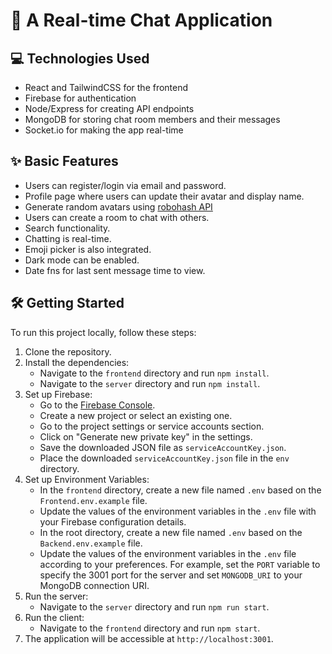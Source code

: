 # 🚀 A Real-time Chat Application 

## 💻 Technologies Used

- React and TailwindCSS for the frontend
- Firebase for authentication
- Node/Express for creating API endpoints
- MongoDB for storing chat room members and their messages
- Socket.io for making the app real-time

## ✨ Basic Features

- Users can register/login via email and password.
- Profile page where users can update their avatar and display name.
- Generate random avatars using [robohash API](https://robohash.org)
- Users can create a room to chat with others.
- Search functionality.
- Chatting is real-time.
- Emoji picker is also integrated.
- Dark mode can be enabled.
- Date fns for last sent message time to view.

## 🛠️ Getting Started

To run this project locally, follow these steps:

1. Clone the repository.
2. Install the dependencies:
   - Navigate to the `frontend` directory and run `npm install`.
   - Navigate to the `server` directory and run `npm install`.
3. Set up Firebase:
   - Go to the [Firebase Console](https://console.firebase.google.com/).
   - Create a new project or select an existing one.
   - Go to the project settings or service accounts section.
   - Click on "Generate new private key" in the settings.
   - Save the downloaded JSON file as `serviceAccountKey.json`.
   - Place the downloaded `serviceAccountKey.json` file in the `env` directory.
4. Set up Environment Variables:
   - In the `frontend` directory, create a new file named `.env` based on the `Frontend.env.example` file.
   - Update the values of the environment variables in the `.env` file with your Firebase configuration details.
   - In the root directory, create a new file named `.env` based on the `Backend.env.example` file.
   - Update the values of the environment variables in the `.env` file according to your preferences. For example, set the `PORT` variable to specify the 3001 port for the server and set `MONGODB_URI` to your MongoDB connection URI.
5. Run the server:
   - Navigate to the `server` directory and run `npm run start`.
6. Run the client:
   - Navigate to the `frontend` directory and run `npm start`.
7. The application will be accessible at `http://localhost:3001`.
